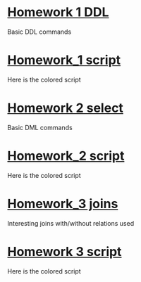 # [Homework 1 DDL](https://github.com/MariaDash/SQL/blob/main/PostgreSQL/Homework/SQL_Homework_1_DDL.md)
Basic DDL commands
# [Homework_1 script](https://github.com/MariaDash/SQL/blob/main/PostgreSQL/SQL_scripts/SQL_Homework_1_DDL.sql)
Here is the colored script
# [Homework 2 select](https://github.com/MariaDash/SQL/blob/main/PostgreSQL/Homework/SQL_Homework_2_select_students_DML.md)
Basic DML commands
# [Homework_2 script](https://github.com/MariaDash/SQL/blob/main/PostgreSQL/SQL_scripts/SQL_Homework_2_select%20(students).sql)
Here is the colored script
# [Homework_3 joins](https://github.com/MariaDash/SQL/blob/main/PostgreSQL/Homework/SQL_Homework_3_DML_joins.md)
Interesting joins with/without relations used
# [Homework 3 script](https://github.com/MariaDash/SQL/blob/main/PostgreSQL/SQL_scripts/SQL_Homework_3_joins.sql)
Here is the colored script
